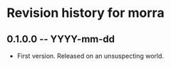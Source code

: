 # Revision history for morra

## 0.1.0.0 -- YYYY-mm-dd

* First version. Released on an unsuspecting world.
